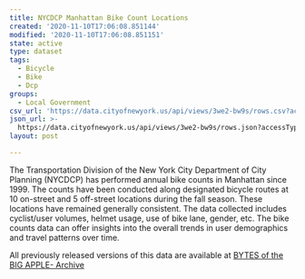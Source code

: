 ```yaml
---
title: NYCDCP Manhattan Bike Count Locations
created: '2020-11-10T17:06:08.851144'
modified: '2020-11-10T17:06:08.851151'
state: active
type: dataset
tags:
  - Bicycle
  - Bike
  - Dcp
groups:
  - Local Government
csv_url: 'https://data.cityofnewyork.us/api/views/3we2-bw9s/rows.csv?accessType=DOWNLOAD'
json_url: >-
  https://data.cityofnewyork.us/api/views/3we2-bw9s/rows.json?accessType=DOWNLOAD
layout: post

---
```

The Transportation Division of the New York City Department of City Planning (NYCDCP) has performed annual bike counts in Manhattan since 1999. The counts have been conducted along designated bicycle routes at 10 on-street and 5 off-street locations during the fall season. These locations have remained generally consistent. The data collected includes cyclist/user volumes, helmet usage, use of bike lane, gender, etc. The bike counts data can offer insights into the overall trends in user demographics and travel patterns over time.

All previously released versions of this data are available at <a href="https://www1.nyc.gov/site/planning/data-maps/open-data/bytes-archive.page?sorts[year]=0">BYTES of the BIG APPLE- Archive</a>
